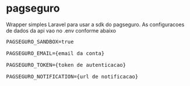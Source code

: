 # pagseguro
Wrapper simples Laravel para usar a sdk do pagseguro.
As configuracoes de dados da api vao no .env conforme abaixo<br>
<pre>
PAGSEGURO_SANDBOX=true<br>
PAGSEGURO_EMAIL={email da conta}<br>
PAGSEGURO_TOKEN={token de autenticacao}<br>
PAGSEGURO_NOTIFICATION={url de notificacao}<br>
<pre>
